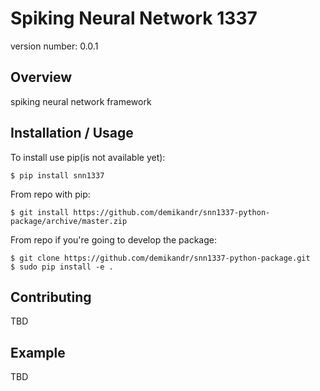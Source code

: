 Spiking Neural Network 1337
===============================

version number: 0.0.1

Overview
--------

spiking neural network framework 

Installation / Usage
--------------------

To install use pip(is not available yet):

    $ pip install snn1337

From repo with pip:

    $ git install https://github.com/demikandr/snn1337-python-package/archive/master.zip

From repo if you're going to develop the package:
  		  
    $ git clone https://github.com/demikandr/snn1337-python-package.git
    $ sudo pip install -e .	
    
Contributing
------------

TBD

Example
-------

TBD
